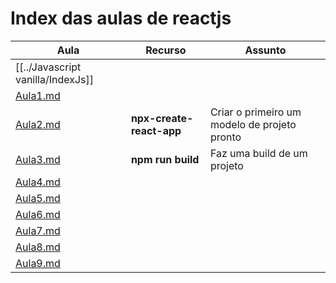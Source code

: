 # Index das aulas de reactjs

| Aula                                | Recurso                  | Assunto                                      |
| ----------------------------------- | ------------------------ | -------------------------------------------- |
| [[../Javascript vanilla/IndexJs]]                                    |                          |                                              |
| [Aula1.md](Selection1e2/Aula1.md) |                          |                                              |
| [Aula2.md](Selection1e2/Aula2.md) | **npx-create-react-app** | Criar o primeiro um modelo de projeto pronto |
| [Aula3.md](Selection1e2/Aula3.md) | **npm run build**        | Faz uma build de um projeto                  |
| [Aula4.md](Selection1e2/Aula4.md) |                          |                                              |
| [Aula5.md](Selection1e2/Aula5.md) |                          |                                              |
| [Aula6.md](Selection1e2/Aula6.md) |                          |                                              |
| [Aula7.md](Selection1e2/Aula7.md) |                          |                                              |
| [Aula8.md](Selection1e2/Aula8.md) |                          |                                              |
| [Aula9.md](Selection1e2/Aula9.md) |                          |                                              |
